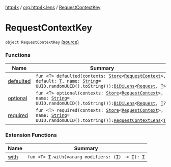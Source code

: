 [http4k](../../index.md) / [org.http4k.lens](../index.md) / [RequestContextKey](./index.md)

# RequestContextKey

`object RequestContextKey` [(source)](https://github.com/http4k/http4k/blob/master/http4k-core/src/main/kotlin/org/http4k/lens/RequestContextKey.kt#L12)

### Functions

| Name | Summary |
|---|---|
| [defaulted](defaulted.md) | `fun <T> defaulted(contexts: `[`Store`](../../org.http4k.core/-store/index.md)`<`[`RequestContext`](../../org.http4k.core/-request-context/index.md)`>, default: `[`T`](defaulted.md#T)`, name: `[`String`](https://kotlinlang.org/api/latest/jvm/stdlib/kotlin/-string/index.html)` = UUID.randomUUID().toString()): `[`BiDiLens`](../-bi-di-lens/index.md)`<`[`Request`](../../org.http4k.core/-request/index.md)`, `[`T`](defaulted.md#T)`>` |
| [optional](optional.md) | `fun <T> optional(contexts: `[`Store`](../../org.http4k.core/-store/index.md)`<`[`RequestContext`](../../org.http4k.core/-request-context/index.md)`>, name: `[`String`](https://kotlinlang.org/api/latest/jvm/stdlib/kotlin/-string/index.html)` = UUID.randomUUID().toString()): `[`BiDiLens`](../-bi-di-lens/index.md)`<`[`Request`](../../org.http4k.core/-request/index.md)`, `[`T`](optional.md#T)`?>` |
| [required](required.md) | `fun <T> required(contexts: `[`Store`](../../org.http4k.core/-store/index.md)`<`[`RequestContext`](../../org.http4k.core/-request-context/index.md)`>, name: `[`String`](https://kotlinlang.org/api/latest/jvm/stdlib/kotlin/-string/index.html)` = UUID.randomUUID().toString()): `[`RequestContextLens`](../-request-context-lens.md)`<`[`T`](required.md#T)`>` |

### Extension Functions

| Name | Summary |
|---|---|
| [with](../../org.http4k.core/with.md) | `fun <T> `[`T`](../../org.http4k.core/with.md#T)`.with(vararg modifiers: (`[`T`](../../org.http4k.core/with.md#T)`) -> `[`T`](../../org.http4k.core/with.md#T)`): `[`T`](../../org.http4k.core/with.md#T) |

